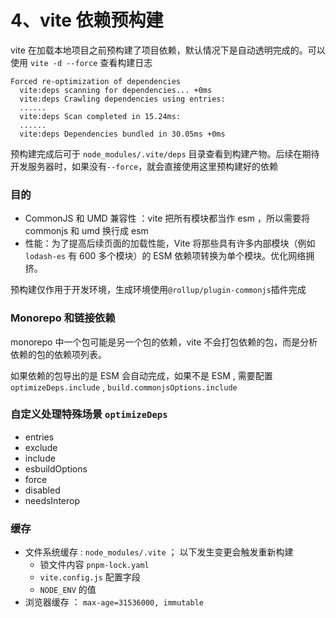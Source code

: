 # 4、vite 依赖预构建

vite 在加载本地项目之前预构建了项目依赖，默认情况下是自动透明完成的。可以使用 `vite -d --force` 查看构建日志

```
Forced re-optimization of dependencies
  vite:deps scanning for dependencies... +0ms
  vite:deps Crawling dependencies using entries:
  ......
  vite:deps Scan completed in 15.24ms:
  ......
  vite:deps Dependencies bundled in 30.05ms +0ms
```

预构建完成后可于 `node_modules/.vite/deps` 目录查看到构建产物。后续在期待开发服务器时，如果没有`--force`，就会直接使用这里预构建好的依赖

### 目的

- CommonJS 和 UMD 兼容性 ：vite 把所有模块都当作 esm ，所以需要将 commonjs 和 umd 换行成 esm
- 性能：为了提高后续页面的加载性能，Vite 将那些具有许多内部模块（例如 `lodash-es` 有 600 多个模块）的 ESM 依赖项转换为单个模块。优化网络拥挤。

预构建仅作用于开发环境，生成环境使用`@rollup/plugin-commonjs`插件完成

### Monorepo 和链接依赖

monorepo 中一个包可能是另一个包的依赖，vite 不会打包依赖的包，而是分析依赖的包的依赖项列表。

如果依赖的包导出的是 ESM 会自动完成，如果不是 ESM , 需要配置 `optimizeDeps.include` , `build.commonjsOptions.include`

### 自定义处理特殊场景 `optimizeDeps`

- entries
- exclude
- include
- esbuildOptions
- force
- disabled
- needsInterop

### 缓存

- 文件系统缓存 : `node_modules/.vite` ； 以下发生变更会触发重新构建
  - 锁文件内容 `pnpm-lock.yaml`
  - `vite.config.js` 配置字段
  - `NODE_ENV` 的值
- 浏览器缓存 ： `max-age=31536000, immutable`
